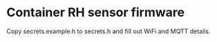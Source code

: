 # Container RH sensor firmware

Copy secrets.example.h to secrets.h and fill out WiFi and MQTT details.

